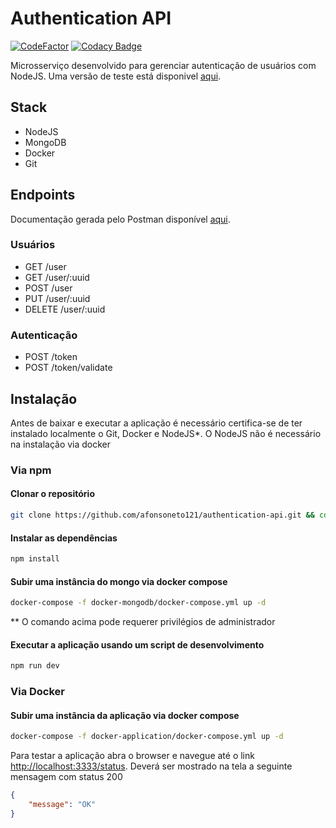 # Authentication API

[![CodeFactor](https://www.codefactor.io/repository/github/afonsoneto121/authentication-api/badge)](https://www.codefactor.io/repository/github/afonsoneto121/authentication-api) [![Codacy Badge](https://app.codacy.com/project/badge/Grade/1c4487007a344b649c36c325f4c2ab1d)](https://www.codacy.com/gh/afonsoneto121/authentication-api/dashboard?utm_source=github.com&utm_medium=referral&utm_content=afonsoneto121/authentication-api&utm_campaign=Badge_Grade) 

Microsserviço desenvolvido para gerenciar autenticação de usuários com NodeJS. Uma versão de teste está disponivel [aqui](https://authentication0api.herokuapp.com/status). 

## Stack

-   NodeJS
-   MongoDB
-   Docker
-   Git

## Endpoints

Documentação gerada pelo Postman disponível [aqui](https://documenter.getpostman.com/view/16544315/UVR5sUyk).  

### Usuários

-   GET /user
-   GET /user/:uuid
-   POST /user
-   PUT /user/:uuid
-   DELETE /user/:uuid

### Autenticação

-   POST /token
-   POST /token/validate

## Instalação

Antes de baixar e executar a aplicação é necessário certifica-se de ter instalado localmente o Git, Docker e NodeJS\*. O NodeJS não é necessário na instalação via docker  

### Via npm

#### Clonar o repositório

```bash
git clone https://github.com/afonsoneto121/authentication-api.git && cd authentication-api/
```

#### Instalar as dependências

```bash
npm install
```

#### Subir uma instância do mongo via docker compose

```bash
docker-compose -f docker-mongodb/docker-compose.yml up -d
```

\*\*  O comando acima pode requerer privilégios de administrador

#### Executar a aplicação usando um script de desenvolvimento

```bash
npm run dev
```

### Via Docker

#### Subir uma instância da aplicação via docker compose

```bash
docker-compose -f docker-application/docker-compose.yml up -d
```

Para testar a aplicação abra o browser e navegue até o link  <http://localhost:3333/status>. Deverá ser mostrado na tela a seguinte mensagem com status 200

```json
{
	"message": "OK"
}
```
